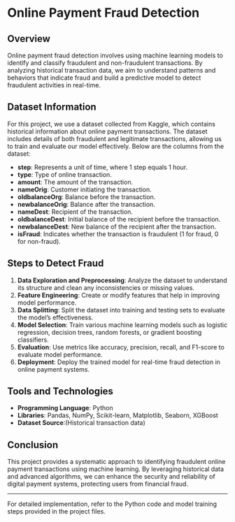 # Online Payment Fraud Detection

## Overview
Online payment fraud detection involves using machine learning models to identify and classify fraudulent and non-fraudulent transactions. By analyzing historical transaction data, we aim to understand patterns and behaviors that indicate fraud and build a predictive model to detect fraudulent activities in real-time.

## Dataset Information
For this project, we use a dataset collected from Kaggle, which contains historical information about online payment transactions. The dataset includes details of both fraudulent and legitimate transactions, allowing us to train and evaluate our model effectively. Below are the columns from the dataset:

- **step**: Represents a unit of time, where 1 step equals 1 hour.
- **type**: Type of online transaction.
- **amount**: The amount of the transaction.
- **nameOrig**: Customer initiating the transaction.
- **oldbalanceOrg**: Balance before the transaction.
- **newbalanceOrig**: Balance after the transaction.
- **nameDest**: Recipient of the transaction.
- **oldbalanceDest**: Initial balance of the recipient before the transaction.
- **newbalanceDest**: New balance of the recipient after the transaction.
- **isFraud**: Indicates whether the transaction is fraudulent (1 for fraud, 0 for non-fraud).
  

## Steps to Detect Fraud
1. **Data Exploration and Preprocessing**: Analyze the dataset to understand its structure and clean any inconsistencies or missing values.
2. **Feature Engineering**: Create or modify features that help in improving model performance.
3. **Data Splitting**: Split the dataset into training and testing sets to evaluate the model’s effectiveness.
4. **Model Selection**: Train various machine learning models such as logistic regression, decision trees, random forests, or gradient boosting classifiers.
5. **Evaluation**: Use metrics like accuracy, precision, recall, and F1-score to evaluate model performance.
6. **Deployment**: Deploy the trained model for real-time fraud detection in online payment systems.

## Tools and Technologies
- **Programming Language**: Python
- **Libraries**: Pandas, NumPy, Scikit-learn, Matplotlib, Seaborn, XGBoost
- **Dataset Source**:(Historical transaction data)

## Conclusion
This project provides a systematic approach to identifying fraudulent online payment transactions using machine learning. By leveraging historical data and advanced algorithms, we can enhance the security and reliability of digital payment systems, protecting users from financial fraud.

---

For detailed implementation, refer to the Python code and model training steps provided in the project files.

